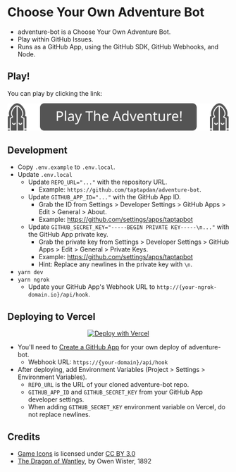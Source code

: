 # Choose Your Own Adventure Bot

- adventure-bot is a Choose Your Own Adventure Bot.
- Play within GitHub Issues.
- Runs as a GitHub App, using the GitHub SDK, GitHub Webhooks, and Node.

## Play!

You can play by clicking the link:

<p align="center">
  <a href="https://github.com/taptapdan/adventure-bot-play/issues/new">
    <img src="public/game/StartButton.svg" alt="Play The Adventure!" />
  </a>
</p>

## Development

- Copy `.env.example` to `.env.local`.
- Update `.env.local`
  - Update `REPO_URL="..."` with the repository URL.
    - Example: `https://github.com/taptapdan/adventure-bot`.
  - Update `GITHUB_APP_ID="..."` with the GitHub App ID.
    - Grab the ID from Settings > Developer Settings > GitHub Apps > Edit > General > About.
    - Example: https://github.com/settings/apps/taptapbot
  - Update `GITHUB_SECRET_KEY="-----BEGIN PRIVATE KEY-----\n..."` with the GitHub App private key.
    - Grab the private key from Settings > Developer Settings > GitHub Apps > Edit > General > Private Keys.
    - Example: https://github.com/settings/apps/taptapbot
    - Hint: Replace any newlines in the private key with `\n`.
- `yarn dev`
- `yarn ngrok`
  - Update your GitHub App's Webhook URL to `http://{your-ngrok-domain.io}/api/hook`.

## Deploying to Vercel

<p align="center">
  <a href="https://vercel.com/new/clone?repository-url=https://github.com/taptapdan/adventure-bot">
    <img src="https://vercel.com/button" alt="Deploy with Vercel">
  </a>
</p>

- You'll need to [Create a GitHub App](https://docs.github.com/en/developers/apps/building-github-apps/creating-a-github-app) for your own deploy of adventure-bot.
  - Webhook URL: `https://{your-domain}/api/hook`
- After deploying, add Environment Variables (Project > Settings > Environment Variables).
  - `REPO_URL` is the URL of your cloned adventure-bot repo.
  - `GITHUB_APP_ID` and `GITHUB_SECRET_KEY` from your GitHub App developer settings.
  - When adding `GITHUB_SECRET_KEY` environment variable on Vercel, do not replace newlines.

## Credits

- [Game Icons](https://game-icons.net/) is licensed under [CC BY 3.0](http://creativecommons.org/licenses/by/3.0/)
- [The Dragon of Wantley](https://www.google.com/books/edition/The_Dragon_of_Wantley/CPUtAAAAYAAJ), by Owen Wister, 1892
